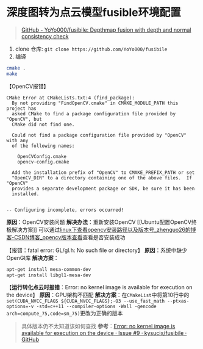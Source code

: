 # 深度图转为点云模型fusible环境配置
> [GitHub - YoYo000/fusibile: Depthmap fusion with depth and normal consistency check](https://github.com/YoYo000/fusibile) 

1. clone 仓库: `git clone https://github.com/YoYo000/fusibile`
2. 编译 
```bash
cmake .
make
```

【OpenCV报错】
```
CMake Error at CMakeLists.txt:4 (find_package):
  By not providing "FindOpenCV.cmake" in CMAKE_MODULE_PATH this project has
  asked CMake to find a package configuration file provided by "OpenCV", but
  CMake did not find one.

  Could not find a package configuration file provided by "OpenCV" with any
  of the following names:

    OpenCVConfig.cmake
    opencv-config.cmake

  Add the installation prefix of "OpenCV" to CMAKE_PREFIX_PATH or set
  "OpenCV_DIR" to a directory containing one of the above files.  If "OpenCV"
  provides a separate development package or SDK, be sure it has been
  installed.


-- Configuring incomplete, errors occurred!
```
**原因**：OpenCV安装问题
**解决办法**：重新安装OpenCV [[Ubuntu配置OpenCV终极解决方案]]
可以通过[linux下查看opencv安装路径以及版本号_zhenguo26的博客-CSDN博客_opencv版本查看](https://blog.csdn.net/zhenguo26/article/details/79627232)查看是否安装成功

【报错：fatal error: GL/gl.h: No such file or directory】
**原因**：系统中缺少OpenGl库
**解决方案**：
```bash
apt-get install mesa-common-dev
apt-get install libgl1-mesa-dev
```

【**运行转化点云时报错**：Error: no kernel image is available for execution on the device】
**原因**：GPU架构不匹配
**解决方案**：在`CMakeList`中将第10行中的`set(CUDA_NVCC_FLAGS ${CUDA_NVCC_FLAGS};-O3 --use_fast_math --ptxas-options=-v -std=c++11 --compiler-options -Wall -gencode arch=compute_75,code=sm_75)`更改为正确的版本
> 具体版本仍不太知道该如何查找
> **参考**：[Error: no kernel image is available for execution on the device · Issue #9 · kysucix/fusibile · GitHub](https://github.com/kysucix/fusibile/issues/9)